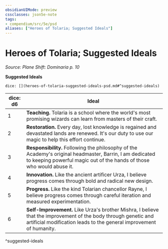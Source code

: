 ```yaml
---
obsidianUIMode: preview
cssclasses: json5e-note
tags:
- compendium/src/5e/psd
aliases: ["Heroes of Tolaria; Suggested Ideals"]
---
```

# Heroes of Tolaria; Suggested Ideals
*Source: Plane Shift: Dominaria p. 10* 

**Suggested Ideals**

`dice: [](heroes-of-tolaria-suggested-ideals-psd.md#^suggested-ideals)`

| dice: d6 | Ideal |
|----------|-------|
| 1 | **Teaching.** Tolaria is a school where the world's most promising wizards can learn from masters of their craft. |
| 2 | **Restoration.** Every day, lost knowledge is regained and devastated lands are renewed. It's our duty to use our magic to help this effort continue. |
| 3 | **Responsibility.** Following the philosophy of the Academy's original headmaster, Barrin, I am dedicated to keeping powerful magic out of the hands of those who would abuse it. |
| 4 | **Innovation.** Like the ancient artificer Urza, I believe progress comes through bold and radical new design. |
| 5 | **Progress.** Like the kind Tolarian chancellor Rayne, I believe progress comes through careful iteration and measured experimentation. |
| 6 | **Self-Improvement.** Like Urza's brother Mishra, I believe that the improvement of the body through genetic and artificial modification leads to the general improvement of humanity. |
^suggested-ideals